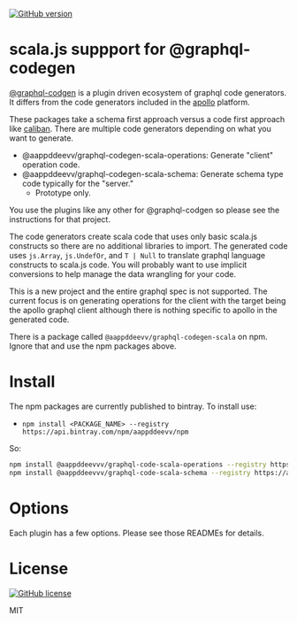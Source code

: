 [![GitHub version](https://badge.fury.io/gh/aappddeevv%2Fgraphql-codegen-scala.svg)](https://badge.fury.io/gh/aappddeevv%2Fgraphql-codegen-scala)

# scala.js suppport for @graphql-codegen

[@graphql-codgen](https://graphql-code-generator.com) is a plugin driven ecosystem
of graphql code generators. It differs from the code generators included in the
[apollo](https://www.apollographql.com/) platform.

These packages take a schema first approach versus a code first approach like
[caliban](https://ghostdogpr.github.io/caliban). There are multiple code generators depending on what you want to generate.

- @aappddeevv/graphql-codegen-scala-operations: Generate "client" operation code.
- @aappddeevv/graphql-codegen-scala-schema: Generate schema type code typically for the "server."
  - Prototype only.

You use the plugins like any other for @graphql-codgen so please see the instructions
for that project.

The code generators create scala code that uses only basic scala.js constructs so there are
no additional libraries to import. The generated code uses `js.Array`, `js.UndefOr`, and `T | Null`
to translate graphql language constructs to scala.js code. You will probably want to use
implicit conversions to help manage the data wrangling for your code.

This is a new project and the entire graphql spec is not supported. The current focus is
on generating operations for the client with the target being the apollo graphql client
although there is nothing specific to apollo in the generated code.

There is a package called `@aappddeevv/graphql-codegen-scala` on npm. Ignore that and
use the npm packages above.

# Install

The npm packages are currently published to bintray. To install use:

- `npm install <PACKAGE_NAME> --registry https://api.bintray.com/npm/aappddeevv/npm`

So:

```sh
npm install @aappddeevvv/graphql-code-scala-operations --registry https://api.bintray.com/npm/aappddeevv/npm
npm install @aappddeevvv/graphql-code-scala-schema --registry https://api.bintray.com/npm/aappddeevv/npm
```

# Options

Each plugin has a few options. Please see those READMEs for details.

# License

[![GitHub license](https://img.shields.io/badge/license-MIT-lightgrey.svg?maxAge=2592000)](https://raw.githubusercontent.com/aappddeevv/graphql-codegen-scala/master/LICENSE)

MIT
